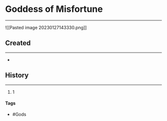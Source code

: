 # Goddess of Misfortune
---
![[Pasted image 20230127143330.png]]

## Created
---
-  

## History
---
1. 1

#### Tags
- #Gods 